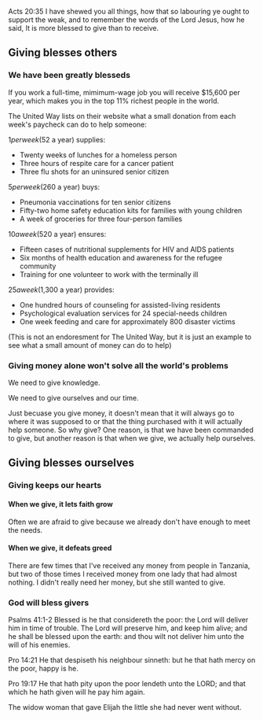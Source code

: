 Acts 20:35
I have shewed you all things, how that so labouring ye ought to support the weak, and to remember the words of the Lord Jesus, how he said, It is more blessed to give than to receive.

## Giving blesses others

### We have been greatly blesseds

If you work a full-time, mimimum-wage job you will receive $15,600 per year, which makes you in the top 11% richest people in the world.

The United Way lists on their website what a small donation from each week's paycheck can do to help someone:

$1 per week ($52 a year) supplies:

* Twenty weeks of lunches for a homeless person
* Three hours of respite care for a cancer patient
* Three flu shots for an uninsured senior citizen

$5 per week ($260 a year) buys:

* Pneumonia vaccinations for ten senior citizens
* Fifty-two home safety education kits for families with young children
* A week of groceries for three four-person families

$10 a week ($520 a year) ensures:

* Fifteen cases of nutritional supplements for HIV and AIDS patients
* Six months of health education and awareness for the refugee community
* Training for one volunteer to work with the terminally ill

$25 a week ($1,300 a year) provides:

* One hundred hours of counseling for assisted-living residents
* Psychological evaluation services for 24 special-needs children
* One week feeding and care for approximately 800 disaster victims

(This is not an endoresment for The United Way, but it is just an example to see what a small amount of money can do to help)

### Giving money alone won't solve all the world's problems

We need to give knowledge.

We need to give ourselves and our time.

Just becuase you give money, it doesn't mean that it will always go to where it was supposed to or that the thing purchased with it will actually help someone. So why give? One reason, is that we have been commanded to give, but another reason is that when we give, we actually help ourselves.

## Giving blesses ourselves

### Giving keeps our hearts

#### When we give, it lets faith grow

Often we are afraid to give because we already don't have enough to meet the needs.

#### When we give, it defeats greed

There are few times that I've received any money from people in Tanzania, but two of those times I received money from one lady that had almost nothing. I didn't really need her money, but she still wanted to give.

### God will bless givers

Psalms 41:1-2 Blessed is he that considereth the poor: the Lord will deliver him in time of trouble. The Lord will preserve him, and keep him alive; and he shall be blessed upon the earth: and thou wilt not deliver him unto the will of his enemies.

Pro 14:21  He that despiseth his neighbour sinneth: but he that hath mercy on the poor, happy is he.

Pro 19:17  He that hath pity upon the poor lendeth unto the LORD; and that which he hath given will he pay him again.

The widow woman that gave Elijah the little she had never went without.